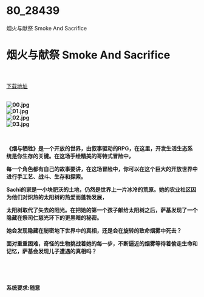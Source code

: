 # 80_28439
烟火与献祭 Smoke And Sacrifice
# 烟火与献祭 Smoke And Sacrifice
 <br/></br>
[下载地址](https://www.switch520.cc/article/28439 "下载地址")
<br/></br>

<p><strong><img title="00.jpg" src="https://www.switch520.cc/muke_img/2022_03_20_cd6ec6048c3be.jpg" alt="00.jpg"></strong><br>
<strong><img title="01.jpg" src="https://www.switch520.cc/muke_img/2022_03_20_c5f7257a62daa.jpg" alt="01.jpg"></strong><br>
<strong><img title="02.jpg" src="https://www.switch520.cc/muke_img/2022_03_20_03f7752be298f.jpg" alt="02.jpg"></strong><br>
<strong><img title="03.jpg" src="https://www.switch520.cc/muke_img/2022_03_20_6d853acd4cca7.jpg" alt="03.jpg">&nbsp;</strong></p>
<p>&nbsp;</p>
<p><strong>《烟与牺牲》是一个开放的世界，由叙事驱动的RPG，在这里，开发生活生态系统是你生存的关键。在这场手绘精美的哥特式冒险中，</strong></p>
<p><strong>每一个角色都有自己的故事要讲，在这场冒险中，你可以在这个巨大的开放世界中进行手工艺、战斗、生存和探索。</strong></p>
<p><strong>Sachi的家是一小块肥沃的土地，仍然是世界上一片冰冷的荒原。她的农业社区因为他们对炽热的太阳树的热爱而蓬勃发展，</strong></p>
<p><strong>太阳树取代了失去的阳光。在把她的第一个孩子献给太阳树之后，萨基发现了一个隐藏在祭司仁慈光环下的更黑暗的秘密。</strong></p>
<p><strong>她会发现隐藏在秘密地下世界中的真相，还是会在旋转的致命烟雾中死去？</strong></p>
<p><strong>面对重重困难，奇怪的生物挑战着她的每一步，不断逼近的烟雾等待着偷走生命和记忆，萨基会发现儿子遭遇的真相吗？</strong></p>
<p>&nbsp;</p>
<p>&nbsp;</p>
<p><strong>系统要求:随意</strong></p>



<p>&nbsp;</p>
